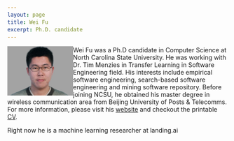 ```yaml
---
layout: page
title: Wei Fu
excerpt: Ph.D. candidate
---
```


 
<img align="left" width="150"
src="/img/wei.jpg"> Wei Fu was a 
Ph.D candidate in Computer Science at North Carolina State University. He was working with Dr. Tim Menzies 
in Transfer Learning in Software Engineering field. His interests include empirical software engineering, search-based software engineering and 
mining software repository. Before joining NCSU, he obtained his 
master degree in wireless communication area from Beijing University of Posts & Telecomms. For more information, please visit his [website](http://weifoo.github.io) and checkout the printable [CV](http://fuwei.us/pdf/WeiFu.pdf).

Right now he is a machine learning researcher at landing.ai